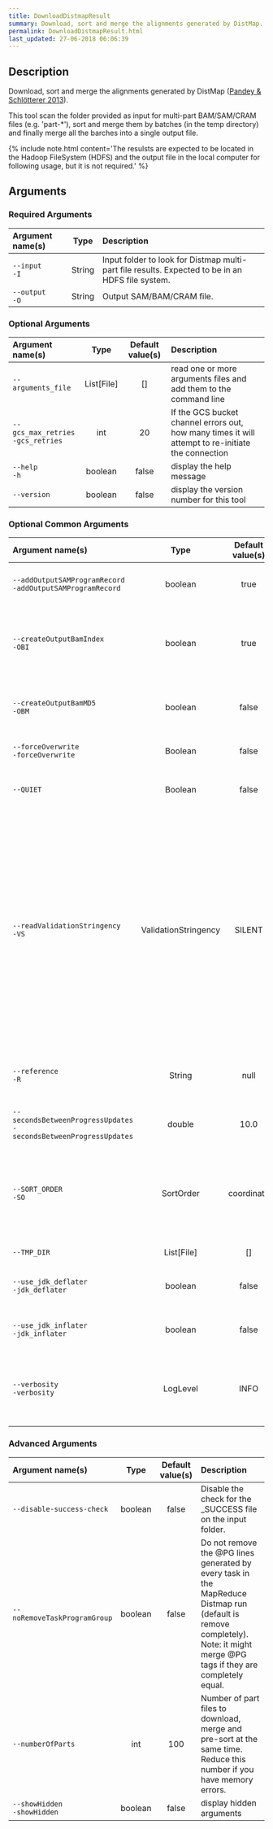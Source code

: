 ```yaml
---
title: DownloadDistmapResult
summary: Download, sort and merge the alignments generated by DistMap.
permalink: DownloadDistmapResult.html
last_updated: 27-06-2018 06:06:39
---
```



## Description

Download, sort and merge the alignments generated by DistMap
 (<a href="http://journals.plos.org/plosone/article?id=10.1371/journal.pone.0072614">Pandey
 &amp; Schlötterer 2013</a>).

 <p>This tool scan the folder provided as input for multi-part BAM/SAM/CRAM files (e.g. 'part-*'),
 sort and merge them by batches (in the temp directory) and finally merge all the barches into a
 single output file.
 </p>

{% include note.html content='The resulsts are expected to be located in the Hadoop FileSystem (HDFS) and the
 output file in the local computer for following usage, but it is not required.' %}

## Arguments

### Required Arguments

| Argument name(s) | Type | Description |
| :--------------- | :--: | :------ |
| `--input`<br/>`-I` | String | Input folder to look for Distmap multi-part file results. Expected to be in an HDFS file system. |
| `--output`<br/>`-O` | String | Output SAM/BAM/CRAM file. |

### Optional Arguments

| Argument name(s) | Type | Default value(s) | Description |
| :--------------- | :--: | :--------------: | :------ |
| `--arguments_file` | List[File] | [] | read one or more arguments files and add them to the command line |
| `--gcs_max_retries`<br/>`-gcs_retries` | int | 20 | If the GCS bucket channel errors out, how many times it will attempt to re-initiate the connection |
| `--help`<br/>`-h` | boolean | false | display the help message |
| `--version` | boolean | false | display the version number for this tool |

### Optional Common Arguments

| Argument name(s) | Type | Default value(s) | Description |
| :--------------- | :--: | :--------------: | :------ |
| `--addOutputSAMProgramRecord`<br/>`-addOutputSAMProgramRecord` | boolean | true | If true, adds a PG tag to created SAM/BAM/CRAM files. |
| `--createOutputBamIndex`<br/>`-OBI` | boolean | true | If true, create a BAM/CRAM index when writing a coordinate-sorted BAM/CRAM file. |
| `--createOutputBamMD5`<br/>`-OBM` | boolean | false | If true, create a MD5 digest for any BAM/SAM/CRAM file created |
| `--forceOverwrite`<br/>`-forceOverwrite` | Boolean | false | Force output overwriting if it exists |
| `--QUIET` | Boolean | false | Whether to suppress job-summary info on System.err. |
| `--readValidationStringency`<br/>`-VS` | ValidationStringency | SILENT | Validation stringency for all SAM/BAM/CRAM files read by this program. The default stringency value SILENT can improve performance when processing a BAM file in which variable-length data (read, qualities, tags) do not otherwise need to be decoded.<br/><br/><b>Possible values:</b> <i>STRICT</i>, <i>LENIENT</i>, <i>SILENT</i> |
| `--reference`<br/>`-R` | String | null | Reference sequence file. Required for CRAM input/output. |
| `--secondsBetweenProgressUpdates`<br/>`-secondsBetweenProgressUpdates` | double | 10.0 | Output traversal statistics every time this many seconds elapse. |
| `--SORT_ORDER`<br/>`-SO` | SortOrder | coordinate | Sort order of output file<br/><br/><b>Possible values:</b> <i>unsorted</i>, <i>queryname</i>, <i>coordinate</i>, <i>duplicate</i>, <i>unknown</i> |
| `--TMP_DIR` | List[File] | [] | Undocumented option |
| `--use_jdk_deflater`<br/>`-jdk_deflater` | boolean | false | Whether to use the JdkDeflater (as opposed to IntelDeflater) |
| `--use_jdk_inflater`<br/>`-jdk_inflater` | boolean | false | Whether to use the JdkInflater (as opposed to IntelInflater) |
| `--verbosity`<br/>`-verbosity` | LogLevel | INFO | Control verbosity of logging.<br/><br/><b>Possible values:</b> <i>ERROR</i>, <i>WARNING</i>, <i>INFO</i>, <i>DEBUG</i> |

### Advanced Arguments

| Argument name(s) | Type | Default value(s) | Description |
| :--------------- | :--: | :--------------: | :------ |
| `--disable-success-check` | boolean | false | Disable the check for the _SUCCESS file on the input folder. |
| `--noRemoveTaskProgramGroup` | boolean | false | Do not remove the @PG lines generated by every task in the MapReduce Distmap run (default is remove completely). Note: it might merge @PG tags if they are completely equal. |
| `--numberOfParts` | int | 100 | Number of part files to download, merge and pre-sort at the same time. Reduce this number if you have memory errors. |
| `--showHidden`<br/>`-showHidden` | boolean | false | display hidden arguments |


